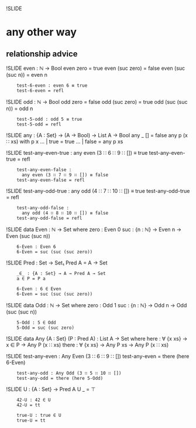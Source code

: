 !SLIDE

  any other way
===================
relationship advice
-------------------

!SLIDE
        even : ℕ → Bool
        even zero = true
        even (suc zero) = false
        even (suc (suc n)) = even n

        test-6-even : even 6 ≡ true
        test-6-even = refl        

!SLIDE
        odd : ℕ → Bool
        odd zero = false
        odd (suc zero) = true
        odd (suc (suc n)) = odd n

        test-5-odd : odd 5 ≡ true
        test-5-odd = refl

!SLIDE
        any : {A : Set} → (A → Bool) → List A → Bool
        any _ [] = false
        any p (x ∷ xs) with p x
        ... | true = true
        ... | false = any p xs

!SLIDE
        test-any-even-true : 
          any even (3 ∷ 6 ∷ 9 ∷ []) ≡ true
        test-any-even-true = refl

        test-any-even-false : 
          any even (3 ∷ 7 ∷ 9 ∷ []) ≡ false
        test-any-even-false = refl

!SLIDE
        test-any-odd-true : 
          any odd (4 ∷ 7 ∷ 10 ∷ []) ≡ true
        test-any-odd-true = refl

        test-any-odd-false : 
          any odd (4 ∷ 8 ∷ 10 ∷ []) ≡ false
        test-any-odd-false = refl

!SLIDE
        data Even : ℕ → Set where
          zero : Even 0
          suc : {n : ℕ} → Even n → Even (suc (suc n))

        6-Even : Even 6
        6-Even = suc (suc (suc zero))

!SLIDE
        Pred : Set → Set₁
        Pred A = A → Set

        _∈_ : {A : Set} → A → Pred A → Set
        a ∈ P = P a

        6-Even : 6 ∈ Even
        6-Even = suc (suc (suc zero))

!SLIDE
        data Odd : ℕ → Set where
          zero : Odd 1
          suc : {n : ℕ} → Odd n → Odd (suc (suc n))

        5-Odd : 5 ∈ Odd
        5-Odd = suc (suc zero)

!SLIDE
        data Any {A : Set} (P : Pred A) : 
               List A → Set where
          here :  ∀ {x xs} → x ∈ P → Any P (x ∷ xs)
          there : ∀ {x xs} → Any P xs → Any P (x ∷ xs)

!SLIDE
        test-any-even : Any Even (3 ∷ 6 ∷ 9 ∷ [])
        test-any-even = there (here 6-Even)

        test-any-odd : Any Odd (3 ∷ 5 ∷ 10 ∷ [])
        test-any-odd = there (here 5-Odd)

!SLIDE
        U : {A : Set} → Pred A
        U _ = ⊤

        42-U : 42 ∈ U
        42-U = tt

        true-U : true ∈ U
        true-U = tt

<div style="display: none;">

And now for a brief intermezzo of more fun with relations

!SLIDE
        Universal : {A : Set} → Pred A → Set
        Universal P = ∀ a → a ∈ P

        U-Universal : {A : Set} → Universal {A} U
        U-Universal _ = tt

!SLIDE
        _∪_ : {A : Set} → Pred A → Pred A → Pred A
        P ∪ Q = λ a → P a ⊎ Q a

        evenOrOdd : Universal (Even ∪ Odd)
        evenOrOdd 0 = inj₁ zero
        evenOrOdd 1 = inj₂ zero
        evenOrOdd (suc n) with evenOrOdd n
        ... | inj₁ p = inj₂ (evenSucOdd p) where
          evenSucOdd : ∀ {n} → Even n → Odd (suc n)
          evenSucOdd zero = zero
          evenSucOdd (suc n) = suc (evenSucOdd n)
        ... | inj₂ p = inj₁ (oddSucEven p) where
          oddSucEven : ∀ {n} → Odd n → Even (suc n)
          oddSucEven zero = suc zero
          oddSucEven (suc n) = suc (oddSucEven n)

!SLIDE
        ∅ : {A : Set} → Pred A
        ∅ _ = ⊥

        _∉_ : {A : Set} → A → Pred A → Set
        a ∉ P = ¬ (a ∈ P)

        42-¬∅ : 42 ∉ ∅
        42-¬∅ ()

        true-¬∅ : true ∉ ∅
        true-¬∅ ()

!SLIDE
        ∁ : {A : Set} → Pred A → Pred A
        ∁ P = λ a → ¬ (P a)

        _⇒_ : {A : Set} → Pred A → Pred A → Set
        P ⇒ Q = ∀ {a} → P a → Q a

        predOdd : ∀ {n} → Odd (suc (suc n)) → Odd n
        predOdd (suc n) = n

        even⇒¬odd : Even ⇒ ∁ Odd
        even⇒¬odd zero = λ()
        even⇒¬odd (suc e) with even⇒¬odd e
        even⇒¬odd (suc e) | f = λ o → f (predOdd o)

!SLIDE
        Empty : {A : Set} → Pred A → Set
        Empty P = ∀ a → a ∉ P

        ∅-Empty : {A : Set} → Empty {A} ∅
        ∅-Empty _ ()

        ∁∅-Universal : {A : Set} → Universal {A} (∁ ∅)
        ∁∅-Universal _ ()

        ∁U-Empty : {A : Set} → Empty {A} (∁ U)
        ∁U-Empty _ ∁U = ∁U tt

!SLIDE
        6-Even : 6 ∈ Even
        6-Even = suc (suc (suc zero))

        test-any-even : Any Even (3 ∷ 6 ∷ 9 ∷ [])
        test-any-even = there (here 6-Even)

        test-any-6≡ : Any (_≡_ 6) (3 ∷ 6 ∷ 9 ∷ [])
        test-any-6≡ = there (here refl)

!SLIDE
        data Σ (A : Set) (B : A → Set) : Set where
          _,_ : (x : A) (y : B x) → Σ A B

        _×_ : ∀ (A : Set) (B : Set) → Set
        A × B = Σ A (λ _ → B)

        ∃ : ∀ {A : Set} → (A → Set) → Set
        ∃ = Σ _

!SLIDE
        find : ∀ {A : Set} {P : Pred A} {as : List A} → 
               Any P as → ∃ (λ a → 
                   Any (_≡_ a) as × a ∈ P)
        find (here p) = _ , (here refl , p)
        find (there ps) = Data.Product.map id 
                          (Data.Product.map there id)
                          (find ps)

!SLIDE
        test-any-even : Any Even (3 ∷ 6 ∷ 9 ∷ [])
        test-any-even = there (here (suc (suc (suc zero))))

        6-found : proj₁ (find test-any-even) ≡ 6
        6-found = refl

        6-Even : 6 ∈ Even
        6-Even = proj₂ (proj₂ (find test-any-even))

        test-any-6≡ : Any (_≡_ 6) (3 ∷ 6 ∷ 9 ∷ [])
        test-any-6≡ = proj₁ (proj₂ (find test-any-even))

!SLIDE
        data Dec (P : Set) : Set where
          yes : P   → Dec P
          no  : ¬ P → Dec P

        _⇔_ : Set → Set → Set
        P ⇔ Q = (P → Q) × (Q → P)

        dec-map : {P Q : Set} → P ⇔ Q → Dec P → Dec Q
        dec-map eq (yes p) = yes (proj₁ eq p)
        dec-map eq (no ¬p) = no (¬p ∘ proj₂ eq)

!SLIDE
        tail : ∀ {A x xs} {P : Pred A} → 
               x ∉ P → Any P (x ∷ xs) → Any P xs
        tail ¬p (here  p) = ⊥-elim (¬p p)
        tail ¬p (there ps) = ps

        any : {A : Set} {P : Pred A} →
              (∀ x → Dec (x ∈ P)) →
              (xs : List A) →
              Dec (Any P xs)
        any f [] = no λ()
        any f (x ∷ xs) with f x
        any f (x ∷ xs) | yes p = yes (here p)
        any f (x ∷ xs) | no ¬p = dec-map 
          (there , tail ¬p) (any f xs)

!SLIDE
        Dec-Even : ∀ n → Dec (n ∈ Even)
        Dec-Even zero = yes zero
        Dec-Even (suc zero) = no λ()
        Dec-Even (suc n) with Dec-Even n
        ... | yes p = no (even¬Consecutive p)
        ... | no ¬p = yes (¬even¬Consecutive ¬p)

!SLIDE
        predEven : ∀ {n} →
                   Even (suc (suc n)) → Even n
        predEven (suc n) = n

        even¬Consecutive : ∀ {n} →
                           n ∈ Even → suc n ∉ Even
        even¬Consecutive zero = λ ()
        even¬Consecutive (suc n) with even¬Consecutive n
        ... | ¬p = λ e → ¬p (predEven e)

        postulate
          ¬even¬Consecutive : ∀ {n} →
                              n ∉ Even → suc n ∈ Even

!SLIDE
        test-any-even : Any Even (3 ∷ 6 ∷ 9 ∷ [])
        test-any-even = there (here (suc (suc (suc zero))))

        dec-any-even : Dec (Any Even (3 ∷ 6 ∷ 9 ∷ []))
        dec-any-even = any Dec-Even (3 ∷ 6 ∷ 9 ∷ [])

!SLIDE
# Fin #
